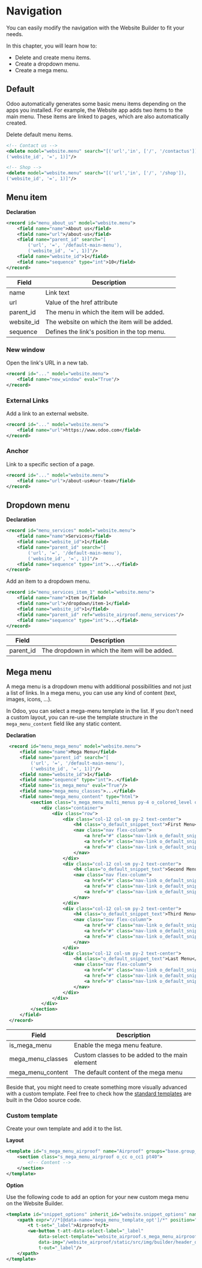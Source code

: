 # Navigation

You can easily modify the navigation with the Website Builder to fit your needs.

In this chapter, you will learn how to:

- Delete and create menu items.
- Create a dropdown menu.
- Create a mega menu.

<a id="website-themes-navigation-default"></a>

## Default

Odoo automatically generates some basic menu items depending on the apps you installed. For example,
the Website app adds two items to the main menu. These items are linked to pages, which are also
automatically created.

Delete default menu items.

```xml
<!-- Contact us -->
<delete model="website.menu" search="[('url','in', ['/', '/contactus']),
('website_id', '=', 1)]"/>

<!-- Shop -->
<delete model="website.menu" search="[('url','in', ['/', '/shop']),
('website_id', '=', 1)]"/>
```

<a id="website-themes-navigation-menu"></a>

## Menu item

**Declaration**

```xml
<record id="menu_about_us" model="website.menu">
    <field name="name">About us</field>
    <field name="url">/about-us</field>
    <field name="parent_id" search="[
        ('url', '=', '/default-main-menu'),
        ('website_id', '=', 1)]"/>
    <field name="website_id">1</field>
    <field name="sequence" type="int">10</field>
</record>
```

| Field      | Description                                  |
|------------|----------------------------------------------|
| name       | Link text                                    |
| url        | Value of the href attribute                  |
| parent_id  | The menu in which the item will be added.    |
| website_id | The website on which the item will be added. |
| sequence   | Defines the link's position in the top menu. |

<a id="website-themes-navigation-menu-new-window"></a>

### New window

Open the link's URL in a new tab.

```xml
<record id="..." model="website.menu">
    <field name="new_window" eval="True"/>
</record>
```

<a id="website-themes-navigation-menu-external-links"></a>

### External Links

Add a link to an external website.

```xml
<record id="..." model="website.menu">
    <field name="url">https://www.odoo.com</field>
</record>
```

<a id="website-themes-navigation-menu-anchor"></a>

### Anchor

Link to a specific section of a page.

```xml
<record id="..." model="website.menu">
    <field name="url">/about-us#our-team</field>
</record>
```

<a id="website-themes-navigation-dropdown"></a>

## Dropdown menu

**Declaration**

```xml
<record id="menu_services" model="website.menu">
    <field name="name">Services</field>
    <field name="website_id">1</field>
    <field name="parent_id" search="[
        ('url', '=', '/default-main-menu'),
        ('website_id', '=', 1)]"/>
    <field name="sequence" type="int">...</field>
</record>
```

Add an item to a dropdown menu.

```xml
<record id="menu_services_item_1" model="website.menu">
    <field name="name">Item 1</field>
    <field name="url">/dropdown/item-1</field>
    <field name="website_id">1</field>
    <field name="parent_id" ref="website_airproof.menu_services"/>
    <field name="sequence" type="int">...</field>
</record>
```

| Field     | Description                                   |
|-----------|-----------------------------------------------|
| parent_id | The dropdown in which the item will be added. |

<a id="website-themes-navigation-mega-menu"></a>

## Mega menu

A mega menu is a dropdown menu with additional possibilities and not just a list of links. In a
mega menu, you can use any kind of content (text, images, icons, ...).

In Odoo, you can select a mega-menu template in the list. If you don't need a custom layout, you
can re-use the template structure in the `mega_menu_content` field like any static content.

**Declaration**

```xml
 <record id="menu_mega_menu" model="website.menu">
     <field name="name">Mega Menu</field>
     <field name="parent_id" search="[
         ('url', '=', '/default-main-menu'),
         ('website_id', '=', 1)]"/>
     <field name="website_id">1</field>
     <field name="sequence" type="int">..</field>
     <field name="is_mega_menu" eval="True"/>
     <field name="mega_menu_classes">...</field>
     <field name="mega_menu_content" type="html">
         <section class="s_mega_menu_multi_menus py-4 o_colored_level o_cc o_cc1">
             <div class="container">
                 <div class="row">
                     <div class="col-12 col-sm py-2 text-center">
                         <h4 class="o_default_snippet_text">First Menu</h4>
                         <nav class="nav flex-column">
                             <a href="#" class="nav-link o_default_snippet_text" data-name="Menu Item">Menu Item 1</a>
                             <a href="#" class="nav-link o_default_snippet_text" data-name="Menu Item">Menu Item 2</a>
                             <a href="#" class="nav-link o_default_snippet_text" data-name="Menu Item">Menu Item 3</a>
                         </nav>
                     </div>
                     <div class="col-12 col-sm py-2 text-center">
                         <h4 class="o_default_snippet_text">Second Menu</h4>
                         <nav class="nav flex-column">
                             <a href="#" class="nav-link o_default_snippet_text" data-name="Menu Item">Menu Item 1</a>
                             <a href="#" class="nav-link o_default_snippet_text" data-name="Menu Item">Menu Item 2</a>
                             <a href="#" class="nav-link o_default_snippet_text" data-name="Menu Item">Menu Item 3</a>
                         </nav>
                     </div>
                     <div class="col-12 col-sm py-2 text-center">
                         <h4 class="o_default_snippet_text">Third Menu</h4>
                         <nav class="nav flex-column">
                             <a href="#" class="nav-link o_default_snippet_text" data-name="Menu Item">Menu Item 1</a>
                             <a href="#" class="nav-link o_default_snippet_text" data-name="Menu Item">Menu Item 2</a>
                             <a href="#" class="nav-link o_default_snippet_text" data-name="Menu Item">Menu Item 3</a>
                         </nav>
                     </div>
                     <div class="col-12 col-sm py-2 text-center">
                         <h4 class="o_default_snippet_text">Last Menu</h4>
                         <nav class="nav flex-column">
                             <a href="#" class="nav-link o_default_snippet_text" data-name="Menu Item">Menu Item 1</a>
                             <a href="#" class="nav-link o_default_snippet_text" data-name="Menu Item">Menu Item 2</a>
                             <a href="#" class="nav-link o_default_snippet_text" data-name="Menu Item">Menu Item 3</a>
                         </nav>
                     </div>
                 </div>
             </div>
         </section>
     </field>
 </record>
```

| Field             | Description                                    |
|-------------------|------------------------------------------------|
| is_mega_menu      | Enable the mega menu feature.                  |
| mega_menu_classes | Custom classes to be added to the main element |
| mega_menu_content | The default content of the mega menu           |

Beside that, you might need to create something more visually advanced with a custom template.
Feel free to check how the [standard templates](https://github.com/odoo/odoo/blob/17.0/addons/website/views/snippets/s_mega_menu_odoo_menu.xml)
are built in the Odoo source code.

<a id="website-themes-navigation-mega-menu-custom"></a>

### Custom template

Create your own template and add it to the list.

**Layout**

```xml
<template id="s_mega_menu_airproof" name="Airproof" groups="base.group_user">
    <section class="s_mega_menu_airproof o_cc o_cc1 pt40">
        <!-- Content -->
    </section>
</template>
```

**Option**

Use the following code to add an option for your new custom mega menu on the Website Builder.

```xml
<template id="snippet_options" inherit_id="website.snippet_options" name="Airproof - Mega Menu Options">
    <xpath expr="//*[@data-name='mega_menu_template_opt']/*" position="before">
        <t t-set="_label">Airproof</t>
        <we-button t-att-data-select-label="_label"
            data-select-template="website_airproof.s_mega_menu_airproof"
            data-img="/website_airproof/static/src/img/builder/header_opt.svg"
            t-out="_label"/>
    </xpath>
</template>
```
